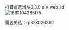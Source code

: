 抖音点选滑块3.0.0
s_v_web_id  
![1690104265175](https://github.com/xmydjx/---/assets/47141266/305f5d90-c0fb-4862-9222-f893cd0b8fcd)

需要的私：q:323026390
